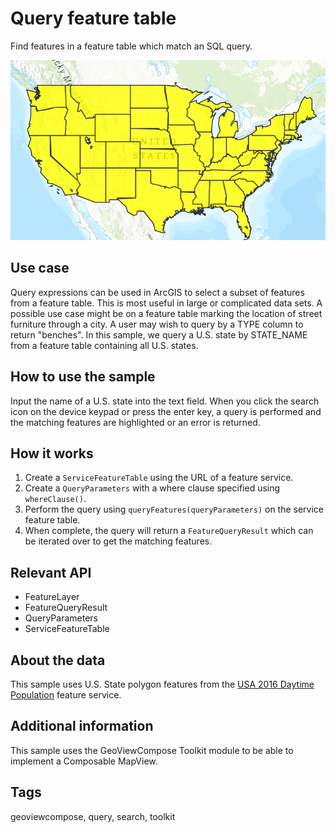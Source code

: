 # Query feature table

Find features in a feature table which match an SQL query.

![Image of query feature table](query-feature-table.png)

## Use case

Query expressions can be used in ArcGIS to select a subset of features from a feature table. This is most useful in large or complicated data sets. A possible use case might be on a feature table marking the location of street furniture through a city. A user may wish to query by a TYPE column to return "benches". In this sample, we query a U.S. state by STATE_NAME from a feature table containing all U.S. states.

## How to use the sample

Input the name of a U.S. state into the text field. When you click the search icon on the device keypad or press the enter key, a query is performed and the matching features are highlighted or an error is returned.

## How it works

1. Create a `ServiceFeatureTable` using the URL of a feature service.
2. Create a `QueryParameters` with a where clause specified using `whereClause()`.
3. Perform the query using `queryFeatures(queryParameters)` on the service feature table.
4. When complete, the query will return a `FeatureQueryResult` which can be iterated over to get the matching features.

## Relevant API

* FeatureLayer
* FeatureQueryResult
* QueryParameters
* ServiceFeatureTable

## About the data

This sample uses U.S. State polygon features from the [USA 2016 Daytime Population](https://www.arcgis.com/home/item.html?id=f01f0eda766344e29f42031e7bfb7d04) feature service.

## Additional information

This sample uses the GeoViewCompose Toolkit module to be able to implement a Composable MapView.

## Tags

geoviewcompose, query, search, toolkit
